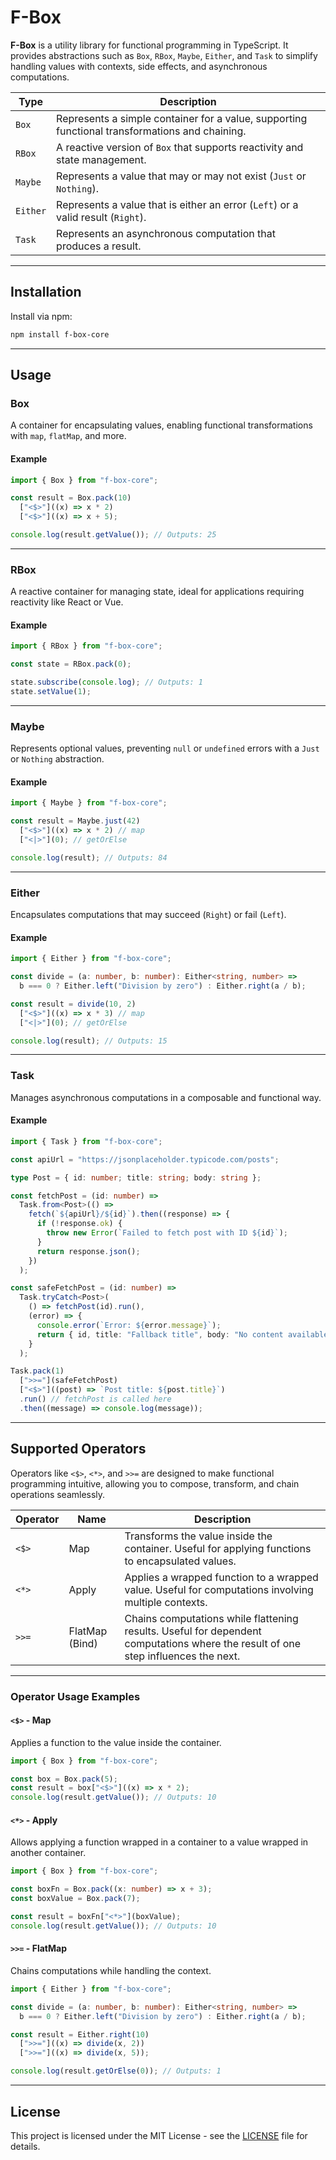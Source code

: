 # F-Box

**F-Box** is a utility library for functional programming in TypeScript. It provides abstractions such as `Box`, `RBox`, `Maybe`, `Either`, and `Task` to simplify handling values with contexts, side effects, and asynchronous computations.

| Type     | Description                                                                                    |
| -------- | ---------------------------------------------------------------------------------------------- |
| `Box`    | Represents a simple container for a value, supporting functional transformations and chaining. |
| `RBox`   | A reactive version of `Box` that supports reactivity and state management.                     |
| `Maybe`  | Represents a value that may or may not exist (`Just` or `Nothing`).                            |
| `Either` | Represents a value that is either an error (`Left`) or a valid result (`Right`).               |
| `Task`   | Represents an asynchronous computation that produces a result.                                 |

---

## Installation

Install via npm:

```bash
npm install f-box-core
```

---

## Usage

### Box

A container for encapsulating values, enabling functional transformations with `map`, `flatMap`, and more.

#### Example

```typescript
import { Box } from "f-box-core";

const result = Box.pack(10)
  ["<$>"]((x) => x * 2)
  ["<$>"]((x) => x + 5);

console.log(result.getValue()); // Outputs: 25
```

---

### RBox

A reactive container for managing state, ideal for applications requiring reactivity like React or Vue.

#### Example

```typescript
import { RBox } from "f-box-core";

const state = RBox.pack(0);

state.subscribe(console.log); // Outputs: 1
state.setValue(1);
```

---

### Maybe

Represents optional values, preventing `null` or `undefined` errors with a `Just` or `Nothing` abstraction.

#### Example

```typescript
import { Maybe } from "f-box-core";

const result = Maybe.just(42)
  ["<$>"]((x) => x * 2) // map
  ["<|>"](0); // getOrElse

console.log(result); // Outputs: 84
```

---

### Either

Encapsulates computations that may succeed (`Right`) or fail (`Left`).

#### Example

```typescript
import { Either } from "f-box-core";

const divide = (a: number, b: number): Either<string, number> =>
  b === 0 ? Either.left("Division by zero") : Either.right(a / b);

const result = divide(10, 2)
  ["<$>"]((x) => x * 3) // map
  ["<|>"](0); // getOrElse

console.log(result); // Outputs: 15
```

---

### Task

Manages asynchronous computations in a composable and functional way.

#### Example

```typescript
import { Task } from "f-box-core";

const apiUrl = "https://jsonplaceholder.typicode.com/posts";

type Post = { id: number; title: string; body: string };

const fetchPost = (id: number) =>
  Task.from<Post>(() =>
    fetch(`${apiUrl}/${id}`).then((response) => {
      if (!response.ok) {
        throw new Error(`Failed to fetch post with ID ${id}`);
      }
      return response.json();
    })
  );

const safeFetchPost = (id: number) =>
  Task.tryCatch<Post>(
    () => fetchPost(id).run(),
    (error) => {
      console.error(`Error: ${error.message}`);
      return { id, title: "Fallback title", body: "No content available" };
    }
  );

Task.pack(1)
  [">>="](safeFetchPost)
  ["<$>"]((post) => `Post title: ${post.title}`)
  .run() // fetchPost is called here
  .then((message) => console.log(message));
```

---

## Supported Operators

Operators like `<$>`, `<*>`, and `>>=` are designed to make functional programming intuitive, allowing you to compose, transform, and chain operations seamlessly.

| Operator | Name           | Description                                                                                                                       |
| -------- | -------------- | --------------------------------------------------------------------------------------------------------------------------------- |
| `<$>`    | Map            | Transforms the value inside the container. Useful for applying functions to encapsulated values.                                  |
| `<*>`    | Apply          | Applies a wrapped function to a wrapped value. Useful for computations involving multiple contexts.                               |
| `>>=`    | FlatMap (Bind) | Chains computations while flattening results. Useful for dependent computations where the result of one step influences the next. |

---

### Operator Usage Examples

#### `<$>` - Map

Applies a function to the value inside the container.

```typescript
import { Box } from "f-box-core";

const box = Box.pack(5);
const result = box["<$>"]((x) => x * 2);
console.log(result.getValue()); // Outputs: 10
```

#### `<*>` - Apply

Allows applying a function wrapped in a container to a value wrapped in another container.

```typescript
import { Box } from "f-box-core";

const boxFn = Box.pack((x: number) => x + 3);
const boxValue = Box.pack(7);

const result = boxFn["<*>"](boxValue);
console.log(result.getValue()); // Outputs: 10
```

#### `>>=` - FlatMap

Chains computations while handling the context.

```typescript
import { Either } from "f-box-core";

const divide = (a: number, b: number): Either<string, number> =>
  b === 0 ? Either.left("Division by zero") : Either.right(a / b);

const result = Either.right(10)
  [">>="]((x) => divide(x, 2))
  [">>="]((x) => divide(x, 5));

console.log(result.getOrElse(0)); // Outputs: 1
```

---

## License

This project is licensed under the MIT License - see the [LICENSE](./LICENSE) file for details.
